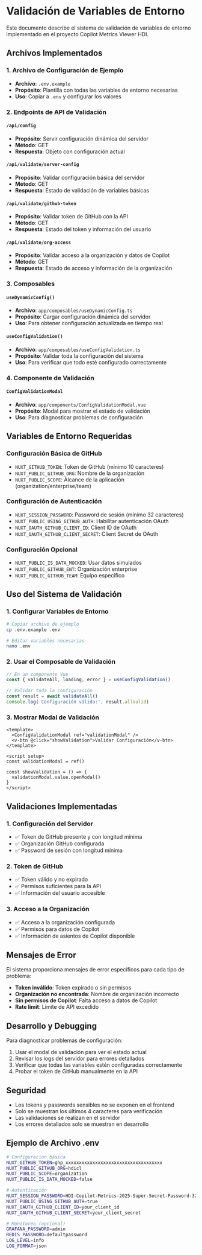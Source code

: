 # Validación de Variables de Entorno

Este documento describe el sistema de validación de variables de entorno implementado en el proyecto Copilot Metrics Viewer HDI.

## Archivos Implementados

### 1. Archivo de Configuración de Ejemplo
- **Archivo**: `.env.example`
- **Propósito**: Plantilla con todas las variables de entorno necesarias
- **Uso**: Copiar a `.env` y configurar los valores

### 2. Endpoints de API de Validación

#### `/api/config`
- **Propósito**: Servir configuración dinámica del servidor
- **Método**: GET
- **Respuesta**: Objeto con configuración actual

#### `/api/validate/server-config`
- **Propósito**: Validar configuración básica del servidor
- **Método**: GET
- **Respuesta**: Estado de validación de variables básicas

#### `/api/validate/github-token`
- **Propósito**: Validar token de GitHub con la API
- **Método**: GET
- **Respuesta**: Estado del token y información del usuario

#### `/api/validate/org-access`
- **Propósito**: Validar acceso a la organización y datos de Copilot
- **Método**: GET
- **Respuesta**: Estado de acceso y información de la organización

### 3. Composables

#### `useDynamicConfig()`
- **Archivo**: `app/composables/useDynamicConfig.ts`
- **Propósito**: Cargar configuración dinámica del servidor
- **Uso**: Para obtener configuración actualizada en tiempo real

#### `useConfigValidation()`
- **Archivo**: `app/composables/useConfigValidation.ts`
- **Propósito**: Validar toda la configuración del sistema
- **Uso**: Para verificar que todo esté configurado correctamente

### 4. Componente de Validación

#### `ConfigValidationModal`
- **Archivo**: `app/components/ConfigValidationModal.vue`
- **Propósito**: Modal para mostrar el estado de validación
- **Uso**: Para diagnosticar problemas de configuración

## Variables de Entorno Requeridas

### Configuración Básica de GitHub
- `NUXT_GITHUB_TOKEN`: Token de GitHub (mínimo 10 caracteres)
- `NUXT_PUBLIC_GITHUB_ORG`: Nombre de la organización
- `NUXT_PUBLIC_SCOPE`: Alcance de la aplicación (organization/enterprise/team)

### Configuración de Autenticación
- `NUXT_SESSION_PASSWORD`: Password de sesión (mínimo 32 caracteres)
- `NUXT_PUBLIC_USING_GITHUB_AUTH`: Habilitar autenticación OAuth
- `NUXT_OAUTH_GITHUB_CLIENT_ID`: Client ID de OAuth
- `NUXT_OAUTH_GITHUB_CLIENT_SECRET`: Client Secret de OAuth

### Configuración Opcional
- `NUXT_PUBLIC_IS_DATA_MOCKED`: Usar datos simulados
- `NUXT_PUBLIC_GITHUB_ENT`: Organización enterprise
- `NUXT_PUBLIC_GITHUB_TEAM`: Equipo específico

## Uso del Sistema de Validación

### 1. Configurar Variables de Entorno
```bash
# Copiar archivo de ejemplo
cp .env.example .env

# Editar variables necesarias
nano .env
```

### 2. Usar el Composable de Validación
```typescript
// En un componente Vue
const { validateAll, loading, error } = useConfigValidation()

// Validar toda la configuración
const result = await validateAll()
console.log('Configuración válida:', result.allValid)
```

### 3. Mostrar Modal de Validación
```vue
<template>
  <ConfigValidationModal ref="validationModal" />
  <v-btn @click="showValidation">Validar Configuración</v-btn>
</template>

<script setup>
const validationModal = ref()

const showValidation = () => {
  validationModal.value.openModal()
}
</script>
```

## Validaciones Implementadas

### 1. Configuración del Servidor
- ✅ Token de GitHub presente y con longitud mínima
- ✅ Organización GitHub configurada
- ✅ Password de sesión con longitud mínima

### 2. Token de GitHub
- ✅ Token válido y no expirado
- ✅ Permisos suficientes para la API
- ✅ Información del usuario accesible

### 3. Acceso a la Organización
- ✅ Acceso a la organización configurada
- ✅ Permisos para datos de Copilot
- ✅ Información de asientos de Copilot disponible

## Mensajes de Error

El sistema proporciona mensajes de error específicos para cada tipo de problema:

- **Token inválido**: Token expirado o sin permisos
- **Organización no encontrada**: Nombre de organización incorrecto
- **Sin permisos de Copilot**: Falta acceso a datos de Copilot
- **Rate limit**: Límite de API excedido

## Desarrollo y Debugging

Para diagnosticar problemas de configuración:

1. Usar el modal de validación para ver el estado actual
2. Revisar los logs del servidor para errores detallados
3. Verificar que todas las variables estén configuradas correctamente
4. Probar el token de GitHub manualmente en la API

## Seguridad

- Los tokens y passwords sensibles no se exponen en el frontend
- Solo se muestran los últimos 4 caracteres para verificación
- Las validaciones se realizan en el servidor
- Los errores detallados solo se muestran en desarrollo

## Ejemplo de Archivo .env

```bash
# Configuración básica
NUXT_GITHUB_TOKEN=ghp_xxxxxxxxxxxxxxxxxxxxxxxxxxxxxxxxxxxx
NUXT_PUBLIC_GITHUB_ORG=hdicl
NUXT_PUBLIC_SCOPE=organization
NUXT_PUBLIC_IS_DATA_MOCKED=false

# Autenticación
NUXT_SESSION_PASSWORD=HDI-Copilot-Metrics-2025-Super-Secret-Password-32-Chars-Minimum
NUXT_PUBLIC_USING_GITHUB_AUTH=true
NUXT_OAUTH_GITHUB_CLIENT_ID=your_client_id
NUXT_OAUTH_GITHUB_CLIENT_SECRET=your_client_secret

# Monitoreo (opcional)
GRAFANA_PASSWORD=admin
REDIS_PASSWORD=defaultpassword
LOG_LEVEL=info
LOG_FORMAT=json
```
